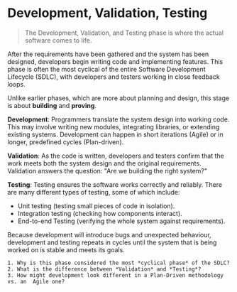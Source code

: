 # Development, Validation, Testing

> The Development, Validation, and Testing phase is where the actual software comes to life.

 After the requirements have been gathered and the system has been designed, developers begin writing code and implementing features. This phase is often the most cyclical of the entire Software Development Lifecycle (SDLC), with developers and testers working in close feedback loops.

 Unlike earlier phases, which are more about planning and design, this stage is about **building** and **proving**.

 **Development**: Programmers translate the system design into working code. This may involve writing new modules, integrating libraries, or extending existing systems. Development can happen in short iterations (Agile) or in longer, predefined cycles (Plan-driven).

 **Validation**: As the code is written, developers and testers confirm that the work meets both the system design and the original requirements. Validation answers the question: "Are we building the right system?"

 **Testing**: Testing ensures the software works correctly and reliably. There are many different types of testing, some of which include:

- Unit testing (testing small pieces of code in isolation).
- Integration testing (checking how components interact).
- End-to-end Testing (verifying the whole system against requirements).

Because development will introduce bugs and unexpected behaviour, development and testing repeats in cycles until the system that is being worked on is stable and meets its goals.

```admonish example title="Check Your Understanding"
1. Why is this phase considered the most *cyclical phase* of the SDLC?
2. What is the difference between *Validation* and *Testing*?
3. How might development look different in a Plan-Driven methodology vs. an  Agile one?
```